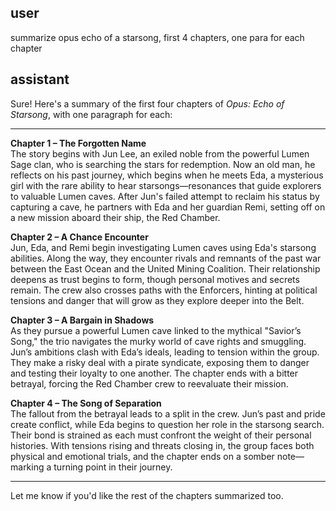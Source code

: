 ## user
summarize opus echo of a starsong, first 4 chapters, one para for each chapter
## assistant

Sure! Here's a summary of the first four chapters of *Opus: Echo of Starsong*, with one paragraph for each:

---

**Chapter 1 – The Forgotten Name**  
The story begins with Jun Lee, an exiled noble from the powerful Lumen Sage clan, who is searching the stars for redemption. Now an old man, he reflects on his past journey, which begins when he meets Eda, a mysterious girl with the rare ability to hear starsongs—resonances that guide explorers to valuable Lumen caves. After Jun's failed attempt to reclaim his status by capturing a cave, he partners with Eda and her guardian Remi, setting off on a new mission aboard their ship, the Red Chamber.

**Chapter 2 – A Chance Encounter**  
Jun, Eda, and Remi begin investigating Lumen caves using Eda's starsong abilities. Along the way, they encounter rivals and remnants of the past war between the East Ocean and the United Mining Coalition. Their relationship deepens as trust begins to form, though personal motives and secrets remain. The crew also crosses paths with the Enforcers, hinting at political tensions and danger that will grow as they explore deeper into the Belt.

**Chapter 3 – A Bargain in Shadows**  
As they pursue a powerful Lumen cave linked to the mythical "Savior’s Song," the trio navigates the murky world of cave rights and smuggling. Jun’s ambitions clash with Eda’s ideals, leading to tension within the group. They make a risky deal with a pirate syndicate, exposing them to danger and testing their loyalty to one another. The chapter ends with a bitter betrayal, forcing the Red Chamber crew to reevaluate their mission.

**Chapter 4 – The Song of Separation**  
The fallout from the betrayal leads to a split in the crew. Jun’s past and pride create conflict, while Eda begins to question her role in the starsong search. Their bond is strained as each must confront the weight of their personal histories. With tensions rising and threats closing in, the group faces both physical and emotional trials, and the chapter ends on a somber note—marking a turning point in their journey.

---

Let me know if you'd like the rest of the chapters summarized too.